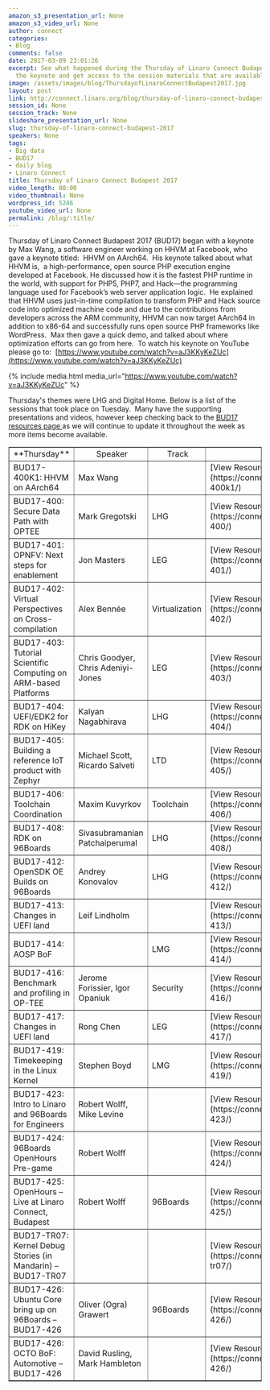```yaml
---
amazon_s3_presentation_url: None
amazon_s3_video_url: None
author: connect
categories:
- Blog
comments: false
date: 2017-03-09 23:01:26
excerpt: See what happened during the Thursday of Linaro Connect Budapest 2017.  Watch
  the keynote and get access to the session materials that are available.
image: /assets/images/blog/ThursdayofLinaroConnectBudapest2017.jpg
layout: post
link: http://connect.linaro.org/blog/thursday-of-linaro-connect-budapest-2017/
session_id: None
session_track: None
slideshare_presentation_url: None
slug: thursday-of-linaro-connect-budapest-2017
speakers: None
tags:
- Big data
- BUD17
- daily blog
- Linaro Connect
title: Thursday of Linaro Connect Budapest 2017
video_length: 00:00
video_thumbnail: None
wordpress_id: 5246
youtube_video_url: None
permalink: /blog/:title/
---
```


Thursday of Linaro Connect Budapest 2017 (BUD17) began with a keynote by Max Wang, a software engineer working on HHVM at Facebook, who gave a keynote titled:  HHVM on AArch64.  His keynote talked about what HHVM is,  a high-performance, open source PHP execution engine developed at Facebook. He discussed how it is the fastest PHP runtime in the world, with support for PHP5, PHP7, and Hack—the programming language used for Facebook’s web server application logic.  He explained that HHVM uses just-in-time compilation to transform PHP and Hack source code into optimized machine code and due to the contributions from developers across the ARM community, HHVM can now target AArch64 in addition to x86-64 and successfully runs open source PHP frameworks like WordPress.  Max then gave a quick demo, and talked about where optimization efforts can go from here.  To watch his keynote on YouTube please go to:  [https://www.youtube.com/watch?v=aJ3KKyKeZUc](https://www.youtube.com/watch?v=aJ3KKyKeZUc)

{% include media.html media_url="https://www.youtube.com/watch?v=aJ3KKyKeZUc" %}

Thursday's themes were LHG and Digital Home. Below is a list of the sessions that took place on Tuesday.  Many have the supporting presentations and videos, however keep checking back to the [BUD17 resources page ](/resources/)as we will continue to update it throughout the week as more items become available.

<table cellpadding="0" cellspacing="0" border="1" dir="ltr" markdown="1">

<tbody >
<tr >

<td data-sheets-value="{"1":2,"2":"Thursday"}" style="text-align: center;" markdown="1">
**Thursday**
</td>

<td data-sheets-value="{"1":0}" style="text-align: center;" data-sheets-formula="=SessionTracker!R[17]C[7]" markdown="1">
 Speaker
</td>

<td data-sheets-value="{"1":0}" style="text-align: center;" data-sheets-formula="=SessionTracker!R[17]C[2]" markdown="1">
 Track
</td>

<td >
</td>
</tr>
<tr >

<td data-sheets-value="{"1":2,"2":"BUD17-400K1: HHVM on AArch64 - BUD17-400K1"}" data-sheets-formula="=SessionTracker!R[17]C[0] &": "&SessionTracker!R[17]C[6]" markdown="1">
BUD17-400K1: HHVM on AArch64
</td>

<td data-sheets-value="{"1":2,"2":"Max Wang"}" data-sheets-formula="=SessionTracker!R[17]C[7]" markdown="1">
Max Wang
</td>

<td data-sheets-value="{"1":0}" data-sheets-formula="=SessionTracker!R[17]C[2]" markdown="1">

</td>

<td data-sheets-value="{"1":2,"2":"View Resources"}" data-sheets-formula="=HYPERLINK(SessionTracker!R[17]C[11], "View Resources")" markdown="1">
[View Resources](https://connect.linaro.org/resources/bud17/bud17-400k1/)
</td>
</tr>
<tr >

<td data-sheets-value="{"1":2,"2":"BUD17-400: Secure Data Path with OPTEE - BUD17-400"}" data-sheets-formula="=SessionTracker!R[18]C[0] &": "&SessionTracker!R[18]C[6]" markdown="1">
BUD17-400: Secure Data Path with OPTEE
</td>

<td data-sheets-value="{"1":2,"2":"Mark Gregotski"}" data-sheets-formula="=SessionTracker!R[18]C[7]" markdown="1">
Mark Gregotski
</td>

<td data-sheets-value="{"1":2,"2":"LHG"}" data-sheets-formula="=SessionTracker!R[18]C[2]" markdown="1">
LHG
</td>

<td data-sheets-value="{"1":2,"2":"View Resources"}" data-sheets-formula="=HYPERLINK(SessionTracker!R[18]C[11], "View Resources")" markdown="1">
[View Resources](https://connect.linaro.org/resources/bud17/bud17-400/)
</td>
</tr>
<tr >

<td data-sheets-value="{"1":2,"2":"BUD17-401: OPNFV: Next steps for enablement - BUD17-401"}" data-sheets-formula="=SessionTracker!R[18]C[0] &": "&SessionTracker!R[18]C[6]" markdown="1">
BUD17-401: OPNFV: Next steps for enablement
</td>

<td data-sheets-value="{"1":2,"2":"Jon Masters"}" data-sheets-formula="=SessionTracker!R[18]C[7]" markdown="1">
Jon Masters
</td>

<td data-sheets-value="{"1":2,"2":"LEG"}" data-sheets-formula="=SessionTracker!R[18]C[2]" markdown="1">
LEG
</td>

<td data-sheets-value="{"1":2,"2":"View Resources"}" data-sheets-formula="=HYPERLINK(SessionTracker!R[18]C[11], "View Resources")" markdown="1">
[View Resources](https://connect.linaro.org/resources/bud17/bud17-401/)
</td>
</tr>
<tr >

<td data-sheets-value="{"1":2,"2":"BUD17-402: Virtual Perspectives on Cross-compilation - BUD17-402"}" data-sheets-formula="=SessionTracker!R[18]C[0] &": "&SessionTracker!R[18]C[6]" markdown="1">
BUD17-402: Virtual Perspectives on Cross-compilation
</td>

<td data-sheets-value="{"1":2,"2":"Alex Benn\u00e9e"}" data-sheets-formula="=SessionTracker!R[18]C[7]" markdown="1">
Alex Bennée
</td>

<td data-sheets-value="{"1":2,"2":"Virtualization"}" data-sheets-formula="=SessionTracker!R[18]C[2]" markdown="1">
Virtualization
</td>

<td data-sheets-value="{"1":2,"2":"View Resources"}" data-sheets-formula="=HYPERLINK(SessionTracker!R[18]C[11], "View Resources")" markdown="1">
[View Resources](https://connect.linaro.org/resources/bud17/bud17-402/)
</td>
</tr>
<tr >

<td data-sheets-value="{"1":2,"2":"BUD17-403: Tutorial Scientific Computing on ARM-based Platforms - BUD17-403"}" data-sheets-formula="=SessionTracker!R[18]C[0] &": "&SessionTracker!R[18]C[6]" markdown="1">
BUD17-403: Tutorial Scientific Computing on ARM-based Platforms
</td>

<td data-sheets-value="{"1":2,"2":"Chris Goodyer, Chris Adeniyi-Jones"}" data-sheets-formula="=SessionTracker!R[18]C[7]" markdown="1">
Chris Goodyer, Chris Adeniyi-Jones
</td>

<td data-sheets-value="{"1":2,"2":"LEG"}" data-sheets-formula="=SessionTracker!R[18]C[2]" markdown="1">
LEG
</td>

<td data-sheets-value="{"1":2,"2":"View Resources"}" data-sheets-formula="=HYPERLINK(SessionTracker!R[18]C[11], "View Resources")" markdown="1">
[View Resources](https://connect.linaro.org/resources/bud17/bud17-403/)
</td>
</tr>
<tr >

<td data-sheets-value="{"1":2,"2":"BUD17-404: UEFI/EDK2 for RDK on HiKey - BUD17-404"}" data-sheets-formula="=SessionTracker!R[18]C[0] &": "&SessionTracker!R[18]C[6]" markdown="1">
BUD17-404: UEFI/EDK2 for RDK on HiKey
</td>

<td data-sheets-value="{"1":2,"2":"Kalyan Nagabhirava"}" data-sheets-formula="=SessionTracker!R[18]C[7]" markdown="1">
Kalyan Nagabhirava
</td>

<td data-sheets-value="{"1":2,"2":"LHG"}" data-sheets-formula="=SessionTracker!R[18]C[2]" markdown="1">
LHG
</td>

<td data-sheets-value="{"1":2,"2":"View Resources"}" data-sheets-formula="=HYPERLINK(SessionTracker!R[18]C[11], "View Resources")" markdown="1">
[View Resources](https://connect.linaro.org/resources/bud17/bud17-404/)
</td>
</tr>
<tr >

<td data-sheets-value="{"1":2,"2":"BUD17-405: Building a reference IoT product with Zephyr - BUD17-405"}" data-sheets-formula="=SessionTracker!R[18]C[0] &": "&SessionTracker!R[18]C[6]" markdown="1">
BUD17-405: Building a reference IoT product with Zephyr
</td>

<td data-sheets-value="{"1":2,"2":"Michael Scott, Ricardo Salveti"}" data-sheets-formula="=SessionTracker!R[18]C[7]" markdown="1">
Michael Scott, Ricardo Salveti
</td>

<td data-sheets-value="{"1":2,"2":"LTD"}" data-sheets-formula="=SessionTracker!R[18]C[2]" markdown="1">
LTD
</td>

<td data-sheets-value="{"1":2,"2":"View Resources"}" data-sheets-formula="=HYPERLINK(SessionTracker!R[18]C[11], "View Resources")" markdown="1">
[View Resources](https://connect.linaro.org/resources/bud17/bud17-405/)
</td>
</tr>
<tr >

<td data-sheets-value="{"1":2,"2":"BUD17-406: Toolchain Coordination - BUD17-406"}" data-sheets-formula="=SessionTracker!R[18]C[0] &": "&SessionTracker!R[18]C[6]" markdown="1">
BUD17-406: Toolchain Coordination
</td>

<td data-sheets-value="{"1":2,"2":"Maxim Kuvyrkov"}" data-sheets-formula="=SessionTracker!R[18]C[7]" markdown="1">
Maxim Kuvyrkov
</td>

<td data-sheets-value="{"1":2,"2":"Toolchain"}" data-sheets-formula="=SessionTracker!R[18]C[2]" markdown="1">
Toolchain
</td>

<td data-sheets-value="{"1":2,"2":"View Resources"}" data-sheets-formula="=HYPERLINK(SessionTracker!R[18]C[11], "View Resources")" markdown="1">
[View Resources](https://connect.linaro.org/resources/bud17/bud17-406/)
</td>
</tr>
<tr >

<td data-sheets-value="{"1":2,"2":"BUD17-408: RDK on 96Boards - BUD17-408"}" data-sheets-formula="=SessionTracker!R[19]C[0] &": "&SessionTracker!R[19]C[6]" markdown="1">
BUD17-408: RDK on 96Boards
</td>

<td data-sheets-value="{"1":2,"2":"Sivasubramanian Patchaiperumal"}" data-sheets-formula="=SessionTracker!R[19]C[7]" markdown="1">
Sivasubramanian Patchaiperumal
</td>

<td data-sheets-value="{"1":2,"2":"LHG"}" data-sheets-formula="=SessionTracker!R[19]C[2]" markdown="1">
LHG
</td>

<td data-sheets-value="{"1":2,"2":"View Resources"}" data-sheets-formula="=HYPERLINK(SessionTracker!R[19]C[11], "View Resources")" markdown="1">
[View Resources](https://connect.linaro.org/resources/bud17/bud17-408/)
</td>
</tr>
<tr >

<td data-sheets-value="{"1":2,"2":"BUD17-412: OpenSDK OE Builds on 96Boards - BUD17-412"}" data-sheets-formula="=SessionTracker!R[22]C[0] &": "&SessionTracker!R[22]C[6]" markdown="1">
BUD17-412: OpenSDK OE Builds on 96Boards
</td>

<td data-sheets-value="{"1":2,"2":"Andrey Konovalov"}" data-sheets-formula="=SessionTracker!R[22]C[7]" markdown="1">
Andrey Konovalov
</td>

<td data-sheets-value="{"1":2,"2":"LHG"}" data-sheets-formula="=SessionTracker!R[22]C[2]" markdown="1">
LHG
</td>

<td data-sheets-value="{"1":2,"2":"View Resources"}" data-sheets-formula="=HYPERLINK(SessionTracker!R[22]C[11], "View Resources")" markdown="1">
[View Resources](https://connect.linaro.org/resources/bud17/bud17-412/)
</td>
</tr>
<tr >

<td data-sheets-value="{"1":2,"2":"BUD17-413: Changes in UEFI land - BUD17-413"}" data-sheets-formula="=SessionTracker!R[22]C[0] &": "&SessionTracker!R[22]C[6]" markdown="1">
BUD17-413: Changes in UEFI land
</td>

<td data-sheets-value="{"1":2,"2":"Leif Lindholm"}" data-sheets-formula="=SessionTracker!R[22]C[7]" markdown="1">
Leif Lindholm
</td>

<td data-sheets-value="{"1":0}" data-sheets-formula="=SessionTracker!R[22]C[2]" markdown="1">

</td>

<td data-sheets-value="{"1":2,"2":"View Resources"}" data-sheets-formula="=HYPERLINK(SessionTracker!R[22]C[11], "View Resources")" markdown="1">
[View Resources](https://connect.linaro.org/resources/bud17/bud17-413/)
</td>
</tr>
<tr >

<td data-sheets-value="{"1":2,"2":"BUD17-414: AOSP BoF - BUD17-414"}" data-sheets-formula="=SessionTracker!R[22]C[0] &": "&SessionTracker!R[22]C[6]" markdown="1">
BUD17-414: AOSP BoF
</td>

<td data-sheets-value="{"1":0}" data-sheets-formula="=SessionTracker!R[22]C[7]" markdown="1">

</td>

<td data-sheets-value="{"1":2,"2":"LMG"}" data-sheets-formula="=SessionTracker!R[22]C[2]" markdown="1">
LMG
</td>

<td data-sheets-value="{"1":2,"2":"View Resources"}" data-sheets-formula="=HYPERLINK(SessionTracker!R[22]C[11], "View Resources")" markdown="1">
[View Resources](https://connect.linaro.org/resources/bud17/bud17-414/)
</td>
</tr>
<tr >

<td data-sheets-value="{"1":2,"2":"BUD17-416: Benchmark and profiling in OP-TEE - BUD17-416"}" data-sheets-formula="=SessionTracker!R[22]C[0] &": "&SessionTracker!R[22]C[6]" markdown="1">
BUD17-416: Benchmark and profiling in OP-TEE
</td>

<td data-sheets-value="{"1":2,"2":"Jerome Forissier, Igor Opaniuk"}" data-sheets-formula="=SessionTracker!R[22]C[7]" markdown="1">
Jerome Forissier, Igor Opaniuk
</td>

<td data-sheets-value="{"1":2,"2":"Security"}" data-sheets-formula="=SessionTracker!R[22]C[2]" markdown="1">
Security
</td>

<td data-sheets-value="{"1":2,"2":"View Resources"}" data-sheets-formula="=HYPERLINK(SessionTracker!R[22]C[11], "View Resources")" markdown="1">
[View Resources](https://connect.linaro.org/resources/bud17/bud17-416/)
</td>
</tr>
<tr >

<td data-sheets-value="{"1":2,"2":"BUD17-417: Changes in UEFI land - BUD17-417"}" data-sheets-formula="=SessionTracker!R[22]C[0] &": "&SessionTracker!R[22]C[6]" markdown="1">
BUD17-417: Changes in UEFI land
</td>

<td data-sheets-value="{"1":2,"2":"Rong Chen"}" data-sheets-formula="=SessionTracker!R[22]C[7]" markdown="1">
Rong Chen
</td>

<td data-sheets-value="{"1":2,"2":"LEG"}" data-sheets-formula="=SessionTracker!R[22]C[2]" markdown="1">
LEG
</td>

<td data-sheets-value="{"1":2,"2":"View Resources"}" data-sheets-formula="=HYPERLINK(SessionTracker!R[22]C[11], "View Resources")" markdown="1">
[View Resources](https://connect.linaro.org/resources/bud17/bud17-417/)
</td>
</tr>
<tr >

<td data-sheets-value="{"1":2,"2":"BUD17-419: Timekeeping in the Linux Kernel - BUD17-419"}" data-sheets-formula="=SessionTracker!R[22]C[0] &": "&SessionTracker!R[22]C[6]" markdown="1">
BUD17-419: Timekeeping in the Linux Kernel
</td>

<td data-sheets-value="{"1":2,"2":"Stephen Boyd"}" data-sheets-formula="=SessionTracker!R[22]C[7]" markdown="1">
Stephen Boyd
</td>

<td data-sheets-value="{"1":2,"2":"LMG"}" data-sheets-formula="=SessionTracker!R[22]C[2]" markdown="1">
LMG
</td>

<td data-sheets-value="{"1":2,"2":"View Resources"}" data-sheets-formula="=HYPERLINK(SessionTracker!R[22]C[11], "View Resources")" markdown="1">
[View Resources](https://connect.linaro.org/resources/bud17/bud17-419/)
</td>
</tr>
<tr >

<td data-sheets-value="{"1":2,"2":"BUD17-423: Intro to Linaro and 96Boards for Engineers\n - BUD17-423"}" data-sheets-formula="=SessionTracker!R[24]C[0] &": "&SessionTracker!R[24]C[6]" markdown="1">
BUD17-423: Intro to Linaro and 96Boards for Engineers
</td>

<td data-sheets-value="{"1":2,"2":"Robert Wolff, Mike Levine"}" data-sheets-formula="=SessionTracker!R[24]C[7]" markdown="1">
Robert Wolff, Mike Levine
</td>

<td data-sheets-value="{"1":0}" data-sheets-formula="=SessionTracker!R[24]C[2]" markdown="1">

</td>

<td data-sheets-value="{"1":2,"2":"View Resources"}" data-sheets-formula="=HYPERLINK(SessionTracker!R[24]C[11], "View Resources")" markdown="1">
[View Resources](https://connect.linaro.org/resources/bud17/bud17-423/)
</td>
</tr>
<tr >

<td data-sheets-value="{"1":2,"2":"BUD17-424: 96Boards OpenHours Pre-game - BUD17-424"}" data-sheets-formula="=SessionTracker!R[24]C[0] &": "&SessionTracker!R[24]C[6]" markdown="1">
BUD17-424: 96Boards OpenHours Pre-game
</td>

<td data-sheets-value="{"1":2,"2":"Robert Wolff"}" data-sheets-formula="=SessionTracker!R[24]C[7]" markdown="1">
Robert Wolff
</td>

<td data-sheets-value="{"1":0}" data-sheets-formula="=SessionTracker!R[24]C[2]" markdown="1">

</td>

<td data-sheets-value="{"1":2,"2":"View Resources"}" data-sheets-formula="=HYPERLINK(SessionTracker!R[24]C[11], "View Resources")" markdown="1">
[View Resources](https://connect.linaro.org/resources/bud17/bud17-424/)
</td>
</tr>
<tr >

<td data-sheets-value="{"1":2,"2":"BUD17-425: OpenHours - Live at Linaro Connect, Budapest - BUD17-425"}" data-sheets-formula="=SessionTracker!R[24]C[0] &": "&SessionTracker!R[24]C[6]" markdown="1">
BUD17-425: OpenHours – Live at Linaro Connect, Budapest
</td>

<td data-sheets-value="{"1":2,"2":"Robert Wolff"}" data-sheets-formula="=SessionTracker!R[24]C[7]" markdown="1">
Robert Wolff
</td>

<td data-sheets-value="{"1":2,"2":"96Boards"}" data-sheets-formula="=SessionTracker!R[24]C[2]" markdown="1">
96Boards
</td>

<td data-sheets-value="{"1":2,"2":"View Resources"}" data-sheets-formula="=HYPERLINK(SessionTracker!R[24]C[11], "View Resources")" markdown="1">
[View Resources](https://connect.linaro.org/resources/bud17/bud17-425/)
</td>
</tr>
<tr >

<td data-sheets-value="{"1":2,"2":"BUD17-TR07: Kernel Debug Stories (in Mandarin) - BUD17-TR07"}" data-sheets-formula="=SessionTracker!R[24]C[0] &": "&SessionTracker!R[24]C[6]" markdown="1">
BUD17-TR07: Kernel Debug Stories (in Mandarin) – BUD17-TR07
</td>

<td data-sheets-value="{"1":0}" data-sheets-formula="=SessionTracker!R[24]C[7]" markdown="1">

</td>

<td data-sheets-value="{"1":0}" data-sheets-formula="=SessionTracker!R[24]C[2]" markdown="1">

</td>

<td data-sheets-value="{"1":2,"2":"View Resources"}" data-sheets-formula="=HYPERLINK(SessionTracker!R[24]C[11], "View Resources")" markdown="1">
[View Resources](https://connect.linaro.org/resources/bud17/bud17-tr07/)
</td>
</tr>
<tr >

<td data-sheets-value="{"1":2,"2":"BUD17-426: Ubuntu Core bring up on 96Boards - BUD17-426"}" data-sheets-formula="=SessionTracker!R[24]C[0] &": "&SessionTracker!R[24]C[6]" markdown="1">
BUD17-426: Ubuntu Core bring up on 96Boards – BUD17-426
</td>

<td data-sheets-value="{"1":2,"2":" Oliver (Ogra) Grawert"}" data-sheets-formula="=SessionTracker!R[24]C[7]" markdown="1">
Oliver (Ogra) Grawert
</td>

<td data-sheets-value="{"1":2,"2":"96Boards"}" data-sheets-formula="=SessionTracker!R[24]C[2]" markdown="1">
96Boards
</td>

<td data-sheets-value="{"1":2,"2":"View Resources"}" data-sheets-formula="=HYPERLINK(SessionTracker!R[24]C[11], "View Resources")" markdown="1">
[View Resources](https://connect.linaro.org/resources/bud17/bud17-426/)
</td>
</tr>
<tr >

<td data-sheets-value="{"1":2,"2":"BUD17-426: OCTO BoF: Automotive - BUD17-426"}" data-sheets-formula="=SessionTracker!R[25]C[0] &": "&SessionTracker!R[25]C[6]" markdown="1">
BUD17-426: OCTO BoF: Automotive – BUD17-426
</td>

<td data-sheets-value="{"1":2,"2":"David Rusling, Mark Hambleton"}" data-sheets-formula="=SessionTracker!R[25]C[7]" markdown="1">
David Rusling, Mark Hambleton
</td>

<td data-sheets-value="{"1":0}" data-sheets-formula="=SessionTracker!R[25]C[2]" markdown="1">

</td>

<td data-sheets-value="{"1":2,"2":"View Resources"}" data-sheets-formula="=HYPERLINK(SessionTracker!R[25]C[11], "View Resources")" markdown="1">
[View Resources](https://connect.linaro.org/resources/bud17/bud17-426/)
</td>
</tr>
</tbody>
</table>
